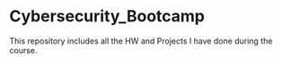 # Cybersecurity_Bootcamp
This repository includes all the HW and Projects I have done during the course.
